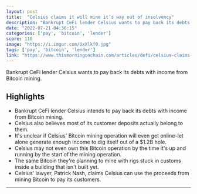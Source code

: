 ```yaml
---
layout: post
title:  "Celsius claims it will mine it’s way out of insolvency"
description: "Bankrupt CeFi lender Celsius wants to pay back its debts with income from Bitcoin mining."
date: "2022-07-21 04:36:15"
categories: ['pay', 'bitcoin', 'lender']
score: 118
image: "https://i.imgur.com/UxXlkf0.jpg"
tags: ['pay', 'bitcoin', 'lender']
link: "https://www.thismorningonchain.com/articles/defi/celsius-claims-it-will-mine-its-way-out-of-insolvency/"
---
```


Bankrupt CeFi lender Celsius wants to pay back its debts with income from Bitcoin mining.

## Highlights

- Bankrupt CeFi lender Celsius intends to pay back its debts with income from Bitcoin mining.
- Celsius also believes most of its customer deposits actually belong to them.
- It's unclear if Celsius' Bitcoin mining operation will even get online–let alone generate enough income to dig itself out of a $1.2B hole.
- Celsius may not even own this Bitcoin operation by the time it's up and running by the start of the mining operation.
- The same Bitcoin they're planning to mine with rigs stuck in customs inside a building that isn't built yet.
- Celsius' lawyer, Patrick Nash, claims Celsius can use the proceeds from mining Bitcoin to pay its customers.

---
